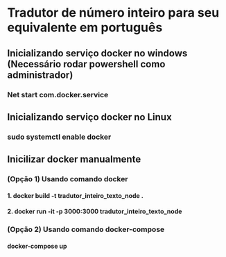 # Tradutor de número inteiro para seu equivalente em português

## Inicializando serviço docker no windows (Necessário rodar powershell como administrador)
### Net start com.docker.service

## Inicializando serviço docker no Linux 
### sudo systemctl enable docker

## Inicilizar docker manualmente
### (Opção 1) Usando comando docker
#### 1. docker build -t tradutor_inteiro_texto_node .
#### 2. docker run -it -p 3000:3000 tradutor_inteiro_texto_node

### (Opção 2) Usando comando docker-compose
#### docker-compose up